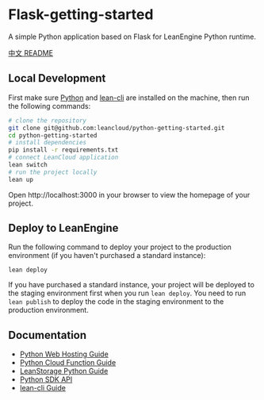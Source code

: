 # Flask-getting-started

A simple Python application based on Flask for LeanEngine Python runtime.

[中文 README](/README-zh.md)

## Local Development

First make sure [Python](http://python.org/) and [lean-cli](https://docs.leancloud.app/leanengine_cli.html#hash2037210682) are installed on the machine, then run the following commands:

```sh
# clone the repository
git clone git@github.com:leancloud/python-getting-started.git
cd python-getting-started
# install dependencies
pip install -r requirements.txt
# connect LeanCloud application
lean switch
# run the project locally
lean up
```

Open http://localhost:3000 in your browser to view the homepage of your project.

## Deploy to LeanEngine

Run the following command to deploy your project to the production environment (if you haven't purchased a standard instance):

```
lean deploy
```

If you have purchased a standard instance, your project will be deployed to the staging environment first when you run `lean deploy`.
You need to run `lean publish` to deploy the code in the staging environment to the production environment.

## Documentation

* [Python Web Hosting Guide](https://docs.leancloud.app/leanengine_webhosting_guide-python.html)
* [Python Cloud Function Guide](https://docs.leancloud.app/leanengine_cloudfunction_guide-python.html)
* [LeanStorage Python Guide](https://docs.leancloud.app/leanstorage_guide-python.html)
* [Python SDK API](https://leancloud.github.io/python-sdk/)
* [lean-cli Guide](https://docs.leancloud.app/leanengine_cli.html)
